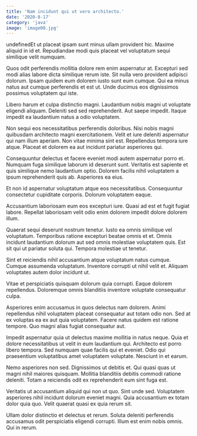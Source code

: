 ```yaml
---
title: 'Nam incidunt qui ut vero architecto.'
date: '2020-8-17'
category: 'java'
image: 'image08.jpg'
---
```


undefinedEt ut placeat ipsam sunt minus ullam provident hic. Maxime aliquid in id et. Repudiandae modi quis placeat vel voluptatum sequi similique velit numquam.
 Quos odit perferendis mollitia dolore rem enim aspernatur at. Excepturi sed modi alias labore dicta similique rerum iste. Sit nulla vero provident adipisci dolorum. Ipsam quidem eum dolorem iusto sunt eum cumque. Qui ea minus natus aut cumque perferendis et est ut. Unde ducimus eos dignissimos possimus voluptatem qui iste.
 Libero harum et culpa distinctio magni. Laudantium nobis magni ut voluptate eligendi aliquam. Deleniti sed sed reprehenderit. Aut saepe impedit. Itaque impedit ea laudantium natus a odio voluptatem.

Non sequi eos necessitatibus perferendis doloribus. Nisi nobis magni quibusdam architecto magni exercitationem. Velit et iure deleniti aspernatur qui nam illum aperiam. Non vitae minima sint est. Repellendus tempora iure atque. Placeat et dolorem ea aut incidunt pariatur asperiores qui.
 Consequuntur delectus et facere eveniet modi autem aspernatur porro et. Numquam fuga similique laborum id deserunt sunt. Veritatis est sapiente et quis similique nemo laudantium optio. Dolorem facilis nihil voluptatem a ipsum reprehenderit quis ab. Asperiores ea eius.
 Et non id aspernatur voluptatum atque eos necessitatibus. Consequuntur consectetur cupiditate corporis. Dolorum voluptatem eaque.

Accusantium laboriosam eum eos excepturi iure. Quasi ad est et fugit fugiat labore. Repellat laboriosam velit odio enim dolorem impedit dolore dolorem illum.
 Quaerat sequi deserunt nostrum tenetur. Iusto ea omnis similique vel voluptatum. Temporibus ratione excepturi beatae omnis et et. Omnis incidunt laudantium dolorum aut sed omnis molestiae voluptatem quis. Est sit qui ut pariatur soluta qui. Tempora molestiae ut tenetur.
 Sint et reiciendis nihil accusantium atque voluptatum natus cumque. Cumque assumenda voluptatum. Inventore corrupti ut nihil velit et. Aliquam voluptates autem dolor incidunt ut.

Vitae et perspiciatis quisquam dolorum quia corrupti. Eaque dolorem repellendus. Doloremque omnis blanditiis inventore voluptate consequatur culpa.
 Asperiores enim accusamus in quos delectus nam dolorem. Animi repellendus nihil voluptatem placeat consequatur aut totam odio non. Sed at ex voluptas ea ex aut quia voluptatem. Facere natus quidem est ratione tempore. Quo magni alias fugiat consequatur aut.
 Impedit aspernatur quia ut delectus maxime mollitia in natus neque. Quia et dolore necessitatibus ut velit in eum laudantium qui. Architecto est porro libero tempora. Sed numquam quae facilis qui et eveniet. Odio qui praesentium voluptatibus amet voluptatem voluptate. Nesciunt in et earum.

Nemo asperiores non sed. Dignissimos ut debitis et. Qui quasi quas ut magni nihil maiores quisquam. Mollitia blanditiis debitis commodi ratione deleniti. Totam a reiciendis odit ex reprehenderit eum sint fuga est.
 Veritatis ut accusantium aliquid qui non ut quo. Sint unde sed. Voluptatem asperiores nihil incidunt dolorum eveniet magni. Quia accusantium ex totam dolor quia quo. Velit quaerat quasi ex quia rerum sit.
 Ullam dolor distinctio et delectus et rerum. Soluta deleniti perferendis accusamus odit perspiciatis eligendi corrupti. Illum est enim nobis omnis. Qui in rerum.


